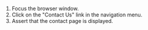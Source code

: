 1. Focus the browser window.
2. Click on the "Contact Us" link in the navigation menu.
3. Assert that the contact page is displayed.